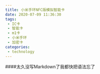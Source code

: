 ```yaml
---
title: 小米手环NFC版模拟智能卡
date: 2020-07-09 11:36:30
tags: 
 - IC卡
 - 智能卡
 - m1卡
 - 小米手环
 - 加密卡
categories:
 - technology
---
```


####太久没写Markdown了我都快把语法忘了
